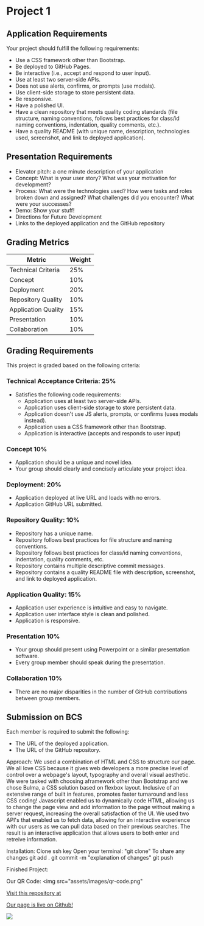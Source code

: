 # Project 1

## Application Requirements
Your project should fulfill the following requirements:
* Use a CSS framework other than Bootstrap.
* Be deployed to GitHub Pages.
* Be interactive (i.e., accept and respond to user input).
* Use at least two server-side APIs.
* Does not use alerts, confirms, or prompts (use modals).
* Use client-side storage to store persistent data.
* Be responsive.
* Have a polished UI.
* Have a clean repository that meets quality coding standards (file structure, naming conventions, follows best practices for class/id naming conventions, indentation, quality comments, etc.).
* Have a quality README (with unique name, description, technologies used, screenshot, and link to deployed application).


## Presentation Requirements
* Elevator pitch: a one minute description of your application
* Concept: What is your user story? What was your motivation for development?
* Process: What were the technologies used? How were tasks and roles broken down and assigned? What challenges did you encounter? What were your successes?
* Demo: Show your stuff!
* Directions for Future Development
* Links to the deployed application and the GitHub repository


## Grading Metrics 
| Metric                | Weight | 
| ---                   | ---    |
| Technical Criteria    | 25%    |
| Concept               | 10%    |
| Deployment            | 20%    |
| Repository Quality    | 10%    |
| Application Quality   | 15%    |
| Presentation          | 10%    |
| Collaboration         | 10%    |


## Grading Requirements
This project is graded based on the following criteria:


### Technical Acceptance Criteria: 25%
* Satisfies the following code requirements:
	* Application uses at least two server-side APIs.
    * Application uses client-side storage to store persistent data.
    * Application doesn't use JS alerts, prompts, or confirms (uses modals instead).
    * Application uses a CSS framework other than Bootstrap.
    * Application is interactive (accepts and responds to user input)

### Concept 10%
* Application should be a unique and novel idea.
* Your group should clearly and concisely articulate your project idea.

### Deployment: 20%
* Application deployed at live URL and loads with no errors.
* Application GitHub URL submitted.

### Repository Quality: 10%
* Repository has a unique name.
* Repository follows best practices for file structure and naming conventions.
* Repository follows best practices for class/id naming conventions, indentation, quality comments, etc.
* Repository contains multiple descriptive commit messages.
* Repository contains a quality README file with description, screenshot, and link to deployed application.

### Application Quality: 15%
* Application user experience is intuitive and easy to navigate.
* Application user interface style is clean and polished.
* Application is responsive.

### Presentation 10%
* Your group should present using Powerpoint or a similar presentation software.
* Every group member should speak during the presentation.

### Collaboration 10%
* There are no major disparities in the number of GitHub contributions between group members.

## Submission on BCS
Each member is required to submit the following:
* The URL of the deployed application.
* The URL of the GitHub repository.

Approach:
We used a combination of HTML and CSS to structure our page.  We all love CSS because it gives web developers a more precise level of control over a webpage's layout, typography and overall visual aesthetic.  We were tasked with choosing aframework other than Bootstrap and we chose Bulma, a CSS solution based on flexbox layout.  Inclusive of an extensive range of built in features, promotes faster turnaround and less CSS coding! Javascript enabled us to dynamically code HTML, allowing us to change the page view and add information to the page without making a server request, increasing the overall satisfaction of the UI.  We used two API's that enabled us to fetch data, allowing for an interactive experience with our users as we can pull data based on their previous searches.  The result is an interactive application that allows users to both enter and retreive information.

Installation:
Clone ssh key
Open your terminal: "git clone"
To share any changes
git add .
git commit -m "explanation of changes"
git push

Finished Project:

Our QR Code:
 <img src="assets/images/qr-code.png"

[Visit this repository at](https://github.com/tfletch3018/babysittr)

[Our page is live on Github!](https://tfletch3018.github.io/babysittr/)


  <img src="assets/images/babysittr demo.png">

